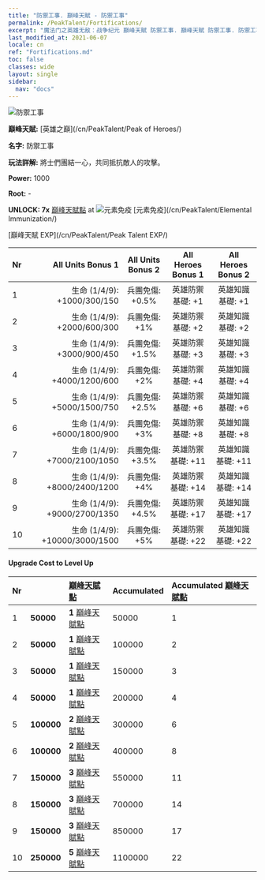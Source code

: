 ```yaml
---
title: "防禦工事. 巔峰天賦 - 防禦工事"
permalink: /PeakTalent/Fortifications/
excerpt: "魔法门之英雄无敌：战争纪元 巔峰天賦 防禦工事. 巔峰天賦 防禦工事. 防禦工事"
last_modified_at: 2021-06-07
locale: cn
ref: "Fortifications.md"
toc: false
classes: wide
layout: single
sidebar:
  nav: "docs"
---
```


  ![防禦工事](/images/pt/talent_1009.png)

  **巔峰天賦:** [英雄之巔](/cn/PeakTalent/Peak of Heroes/)

  **名字:** 防禦工事

  **玩法詳解:** 將士們團結一心，共同抵抗敵人的攻擊。

  **Power:** 1000

  **Root:** -

  **UNLOCK: 7x** [巔峰天賦點](/cn/Items/con_934/) at ![元素免疫](/images/pt/talent_1004.png) [元素免疫](/cn/PeakTalent/Elemental Immunization/)

  [巔峰天賦 EXP](/cn/PeakTalent/Peak Talent EXP/)

  | Nr | All Units Bonus 1 | All Units Bonus 2 | All Heroes Bonus 1 | All Heroes Bonus 2 |
  |:---|--------------:|:-------------:|:-------------:|:-------------:|
  | 1 | 生命 (1/4/9): +1000/300/150 | 兵團免傷: +0.5% | 英雄防禦基礎: +1 | 英雄知識基礎: +1 |
  | 2 | 生命 (1/4/9): +2000/600/300 | 兵團免傷: +1% | 英雄防禦基礎: +2 | 英雄知識基礎: +2 |
  | 3 | 生命 (1/4/9): +3000/900/450 | 兵團免傷: +1.5% | 英雄防禦基礎: +3 | 英雄知識基礎: +3 |
  | 4 | 生命 (1/4/9): +4000/1200/600 | 兵團免傷: +2% | 英雄防禦基礎: +4 | 英雄知識基礎: +4 |
  | 5 | 生命 (1/4/9): +5000/1500/750 | 兵團免傷: +2.5% | 英雄防禦基礎: +6 | 英雄知識基礎: +6 |
  | 6 | 生命 (1/4/9): +6000/1800/900 | 兵團免傷: +3% | 英雄防禦基礎: +8 | 英雄知識基礎: +8 |
  | 7 | 生命 (1/4/9): +7000/2100/1050 | 兵團免傷: +3.5% | 英雄防禦基礎: +11 | 英雄知識基礎: +11 |
  | 8 | 生命 (1/4/9): +8000/2400/1200 | 兵團免傷: +4% | 英雄防禦基礎: +14 | 英雄知識基礎: +14 |
  | 9 | 生命 (1/4/9): +9000/2700/1350 | 兵團免傷: +4.5% | 英雄防禦基礎: +17 | 英雄知識基礎: +17 |
  | 10 | 生命 (1/4/9): +10000/3000/1500 | 兵團免傷: +5% | 英雄防禦基礎: +22 | 英雄知識基礎: +22 |


#### Upgrade Cost to Level Up

  | Nr | <i class="fas fa-coins"/> | [巔峰天賦點](/cn/Items/con_934/) | Accumulated <i class="fas fa-coins"/> | Accumulated [巔峰天賦點](/cn/Items/con_934/) |
  |:---|:--------------|:-------------|:-------------|:-------------|
  | 1 | **50000** | **1** [巔峰天賦點](/cn/Items/con_934/) | 50000 | 1 |
  | 2 | **50000** | **1** [巔峰天賦點](/cn/Items/con_934/) | 100000 | 2 |
  | 3 | **50000** | **1** [巔峰天賦點](/cn/Items/con_934/) | 150000 | 3 |
  | 4 | **50000** | **1** [巔峰天賦點](/cn/Items/con_934/) | 200000 | 4 |
  | 5 | **100000** | **2** [巔峰天賦點](/cn/Items/con_934/) | 300000 | 6 |
  | 6 | **100000** | **2** [巔峰天賦點](/cn/Items/con_934/) | 400000 | 8 |
  | 7 | **150000** | **3** [巔峰天賦點](/cn/Items/con_934/) | 550000 | 11 |
  | 8 | **150000** | **3** [巔峰天賦點](/cn/Items/con_934/) | 700000 | 14 |
  | 9 | **150000** | **3** [巔峰天賦點](/cn/Items/con_934/) | 850000 | 17 |
  | 10 | **250000** | **5** [巔峰天賦點](/cn/Items/con_934/) | 1100000 | 22 |
